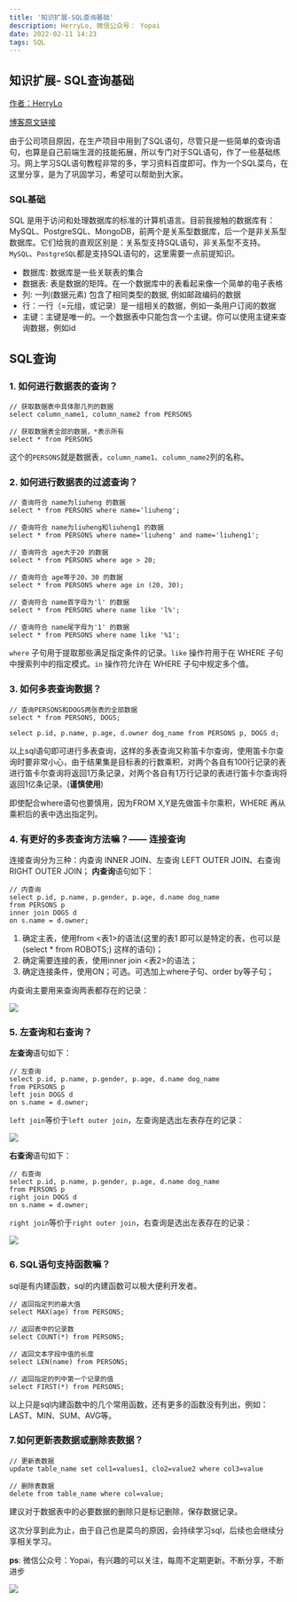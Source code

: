 ```yaml
---
title: '知识扩展-SQL查询基础'
description: HerryLo, 微信公众号： Yopai
date: 2022-02-11 14:23
tags: SQL
---
```


## 知识扩展- SQL查询基础

[作者：HerryLo](https://github.com/HerryLo)

[博客原文链接](https://github.com/AttemptWeb/Record/issues/32)

由于公司项目原因，在生产项目中用到了SQL语句，尽管只是一些简单的查询语句，也算是自己前端生涯的技能拓展，所以专门对于SQL语句，作了一些基础练习。网上学习SQL语句教程非常的多，学习资料百度即可。作为一个SQL菜鸟，在这里分享，是为了巩固学习，希望可以帮助到大家。

### SQL基础
SQL 是用于访问和处理数据库的标准的计算机语言。目前我接触的数据库有：MySQL、PostgreSQL、MongoDB，前两个是关系型数据库，后一个是非关系型数据库。它们给我的直观区别是：关系型支持SQL语句，非关系型不支持。`MySQL`、`PostgreSQL`都是支持SQL语句的，这里需要一点前提知识。

 - 数据库: 数据库是一些关联表的集合
 - 数据表: 表是数据的矩阵。在一个数据库中的表看起来像一个简单的电子表格
 - 列: 一列(数据元素) 包含了相同类型的数据, 例如邮政编码的数据
 - 行：一行（=元组，或记录）是一组相关的数据，例如一条用户订阅的数据
 - 主键：主键是唯一的。一个数据表中只能包含一个主键。你可以使用主键来查询数据，例如id

## SQL查询

### 1. 如何进行数据表的查询？
```
// 获取数据表中具体那几列的数据
select column_name1, column_name2 from PERSONS

// 获取数据表全部的数据，*表示所有
select * from PERSONS
```
这个的`PERSONS`就是数据表，`column_name1`、`column_name2`列的名称。

### 2. 如何进行数据表的过滤查询？
```
// 查询符合 name为liuheng 的数据
select * from PERSONS where name='liuheng';

// 查询符合 name为liuheng和liuheng1 的数据
select * from PERSONS where name='liuheng' and name='liuheng1';

// 查询符合 age大于20 的数据
select * from PERSONS where age > 20;

// 查询符合 age等于20，30 的数据
select * from PERSONS where age in (20, 30);

// 查询符合 name首字母为'l' 的数据
select * from PERSONS where name like 'l%';

// 查询符合 name尾字母为'1' 的数据
select * from PERSONS where name like '%1';
```
`where` 子句用于提取那些满足指定条件的记录。`like` 操作符用于在 WHERE 子句中搜索列中的指定模式。`in` 操作符允许在 WHERE 子句中规定多个值。

### 3. 如何多表查询数据？
```
// 查询PERSONS和DOGS两张表的全部数据
select * from PERSONS, DOGS;

select p.id, p.name, p.age, d.owner dog_name from PERSONS p, DOGS d;
```
以上sql语句即可进行多表查询，这样的多表查询又称笛卡尔查询，使用笛卡尔查询时要非常小心，由于结果集是目标表的行数乘积，对两个各自有100行记录的表进行笛卡尔查询将返回1万条记录，对两个各自有1万行记录的表进行笛卡尔查询将返回1亿条记录。(**谨慎使用**)

即使配合where语句也要慎用，因为FROM X,Y是先做笛卡尔乘积，WHERE 再从乘积后的表中选出指定列。

### 4. 有更好的多表查询方法嘛？—— 连接查询
连接查询分为三种：内查询 INNER JOIN、左查询 LEFT OUTER JOIN、右查询 RIGHT OUTER JOIN；
**内查询**语句如下：
```
// 内查询
select p.id, p.name, p.gender, p.age, d.name dog_name
from PERSONS p
inner join DOGS d
on s.name = d.owner;
```
 1. 确定主表，使用from <表1>的语法(这里的表1 即可以是特定的表，也可以是(select * from ROBOTS;) 这样的语句)；
 2. 确定需要连接的表，使用inner join <表2>的语法；
 3. 确定连接条件，使用ON；可选。可选加上where子句、order by等子句；

内查询主要用来查询两表都存在的记录：

![](https://www.runoob.com/wp-content/uploads/2014/03/img_innerjoin.gif)

### 5. 左查询和右查询？
**左查询**语句如下：
```
// 左查询
select p.id, p.name, p.gender, p.age, d.name dog_name
from PERSONS p
left join DOGS d
on s.name = d.owner;
```
`left join`等价于`left outer join`，左查询是选出左表存在的记录：

![](https://www.runoob.com/wp-content/uploads/2014/03/img_leftjoin.gif)

**右查询**语句如下：
```
// 右查询
select p.id, p.name, p.gender, p.age, d.name dog_name
from PERSONS p
right join DOGS d
on s.name = d.owner;
```
`right join`等价于`right outer join`，右查询是选出左表存在的记录：

![](https://www.runoob.com/wp-content/uploads/2014/03/img_rightjoin.gif)

### 6. SQL语句支持函数嘛？
sql是有内建函数，sql的内建函数可以极大便利开发者。
```
// 返回指定列的最大值
select MAX(age) from PERSONS;

// 返回表中的记录数
select COUNT(*) from PERSONS;

// 返回文本字段中值的长度
select LEN(name) from PERSONS;

// 返回指定的列中第一个记录的值
select FIRST(*) from PERSONS;
```
以上只是sql内建函数中的几个常用函数，还有更多的函数没有列出，例如：LAST、MIN、SUM、AVG等。

### 7.如何更新表数据或删除表数据？
```
// 更新表数据
update table_name set col1=values1, clo2=value2 where col3=value

// 删除表数据
delete from table_name where col=value;
``` 
建议对于数据表中的必要数据的删除只是标记删除，保存数据记录。

这次分享到此为止，由于自己也是菜鸟的原因，会持续学习sql，后续也会继续分享相关学习。

**ps**: 微信公众号：Yopai，有兴趣的可以关注，每周不定期更新。不断分享，不断进步

![](/webChat1.png)
